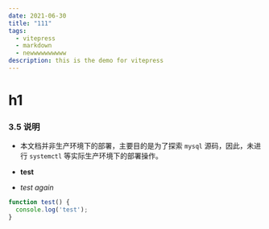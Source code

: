 ```yaml
---
date: 2021-06-30
title: "111"
tags:
  - vitepress
  - markdown
  - newwwwwwwwww
description: this is the demo for vitepress
---
```


# h1

### 3.5 说明

- 本文档并非生产环境下的部署，主要目的是为了探索 `mysql` 源码，因此，未进行 `systemctl` 等实际生产环境下的部署操作。

- **test**
- *test again*

```js
function test() {
  console.log('test');
}
```